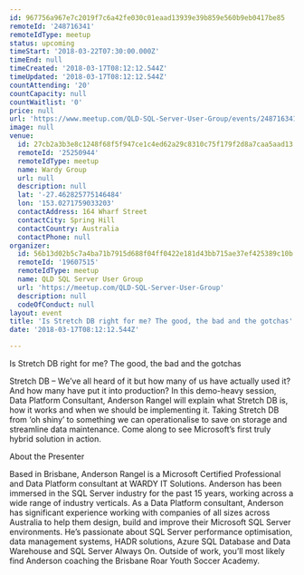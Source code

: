 ```yaml
---
id: 967756a967e7c2019f7c6a42fe030c01eaad13939e39b859e560b9eb0417be85
remoteId: '248716341'
remoteIdType: meetup
status: upcoming
timeStart: '2018-03-22T07:30:00.000Z'
timeEnd: null
timeCreated: '2018-03-17T08:12:12.544Z'
timeUpdated: '2018-03-17T08:12:12.544Z'
countAttending: '20'
countCapacity: null
countWaitlist: '0'
price: null
url: 'https://www.meetup.com/QLD-SQL-Server-User-Group/events/248716341/'
image: null
venue:
  id: 27cb2a3b3e8c1248f68f5f947ce1c4ed62a29c8310c75f179f2d8a7caa5aad13
  remoteId: '25250944'
  remoteIdType: meetup
  name: Wardy Group
  url: null
  description: null
  lat: '-27.462825775146484'
  lon: '153.0271759033203'
  contactAddress: 164 Wharf Street
  contactCity: Spring Hill
  contactCountry: Australia
  contactPhone: null
organizer:
  id: 56b13d02b5c7a4ba71b7915d688f04ff0422e181d43bb715ae37ef425389c10b
  remoteId: '19607515'
  remoteIdType: meetup
  name: QLD SQL Server User Group
  url: 'https://meetup.com/QLD-SQL-Server-User-Group'
  description: null
  codeOfConduct: null
layout: event
title: 'Is Stretch DB right for me? The good, the bad and the gotchas'
date: '2018-03-17T08:12:12.544Z'

---
```

<p>Is Stretch DB right for me? The good, the bad and the gotchas</p> <p>Stretch DB – We’ve all heard of it but how many of us have actually used it? And how many have put it into production? In this demo-heavy session, Data Platform Consultant, Anderson Rangel will explain what Stretch DB is, how it works and when we should be implementing it. Taking Stretch DB from ‘oh shiny’ to something we can operationalise to save on storage and streamline data maintenance. Come along to see Microsoft’s first truly hybrid solution in action.</p> <p>About the Presenter</p> <p>Based in Brisbane, Anderson Rangel is a Microsoft Certified Professional and Data Platform consultant at WARDY IT Solutions. Anderson has been immersed in the SQL Server industry for the past 15 years, working across a wide range of industry verticals. As a Data Platform consultant, Anderson has significant experience working with companies of all sizes across Australia to help them design, build and improve their Microsoft SQL Server environments. He’s passionate about SQL Server performance optimisation, data management systems, HADR solutions, Azure SQL Database and Data Warehouse and SQL Server Always On. Outside of work, you’ll most likely find Anderson coaching the Brisbane Roar Youth Soccer Academy.</p>

